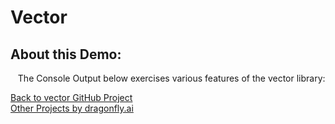 # Vector
## About this Demo:
&nbsp;&nbsp;&nbsp;The Console Output below exercises various features of the vector library:<br />

<div id="console"></div>

<a href="https://github.com/dragonfly-ai/vector">Back to vector GitHub Project</a><br />
<a href="https://github.com/dragonfly-ai/">Other Projects by dragonfly.ai</a><br />

<script type="application/javascript" src="js/main.js"></script>
